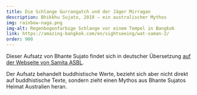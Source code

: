 ```yaml
---
title: Die Schlange Gurrangatch und der Jäger Mirragan
description: Bhikkhu Sujato, 2019 – ein australischer Mythos
img: rainbow-naga.png
img-alt: Regenbogenfarbige Schlange vor einem Tempel in Bangkok
link: https://amazing-bangkok.com/en/sightseeing/wat-saman-2/
order: 900
---
```


Dieser Aufsatz von Bhante Sujato findet sich in deutscher Übersetzung [auf der Webseite von Samita ASBL](https://www.samita.be/de/2019/07/22/deutsch-die-schlange-gurrangatch-und-der-jager-mirragan/).

Der Aufsatz behandelt buddhistische Werte, bezieht sich aber nicht direkt auf buddhistische Texte, sondern zieht einen Mythos aus Bhante Sujatos Heimat Australien heran.
